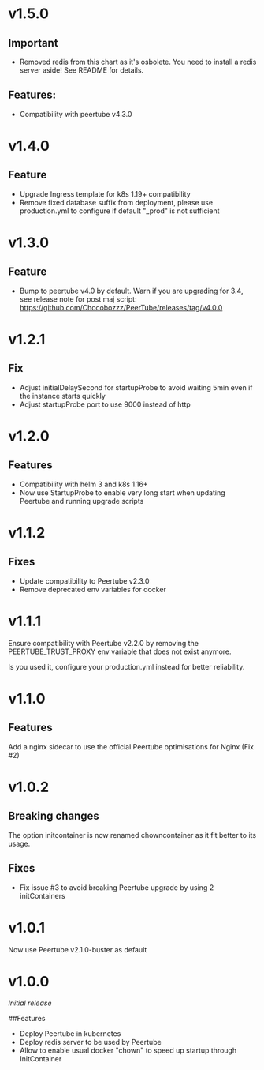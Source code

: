 # v1.5.0

## Important
- Removed redis from this chart as it's osbolete. You need to install a redis server aside! See README for details.

## Features:
- Compatibility with peertube v4.3.0


# v1.4.0

## Feature
- Upgrade Ingress template for k8s 1.19+ compatibility
- Remove fixed database suffix from deployment, please use production.yml to configure if default "_prod" is not sufficient

# v1.3.0

## Feature
- Bump to peertube v4.0 by default. Warn if you are upgrading for 3.4, see release note for post maj script: https://github.com/Chocobozzz/PeerTube/releases/tag/v4.0.0

# v1.2.1

## Fix
 - Adjust initialDelaySecond for startupProbe to avoid waiting 5min even if the instance starts quickly
 - Adjust startupProbe port to use 9000 instead of http

# v1.2.0

## Features
 - Compatibility with helm 3 and k8s 1.16+
 - Now use StartupProbe to enable very long start when updating Peertube and running upgrade scripts

# v1.1.2

## Fixes
 - Update compatibility to Peertube v2.3.0
 - Remove deprecated env variables for docker

# v1.1.1

Ensure compatibility with Peertube v2.2.0 by removing the PEERTUBE_TRUST_PROXY env variable that does not exist anymore.

Is you used it, configure your production.yml instead for better reliability.

# v1.1.0

## Features

Add a nginx sidecar to use the official Peertube optimisations for Nginx (Fix #2)

# v1.0.2

## Breaking changes

The option initcontainer is now renamed chowncontainer as it fit better to its usage.

## Fixes

 - Fix issue #3 to avoid breaking Peertube upgrade by using 2 initContainers

# v1.0.1

Now use Peertube v2.1.0-buster as default

# v1.0.0

*Initial release*

##Features

 - Deploy Peertube in kubernetes
 - Deploy redis server to be used by Peertube
 - Allow to enable usual docker "chown" to speed up startup through InitContainer


